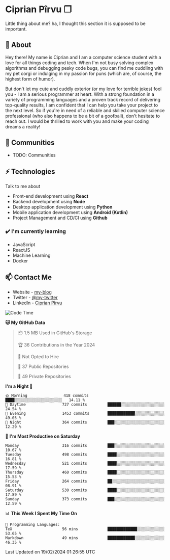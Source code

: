 # Ciprian Pîrvu ❐

Little thing about me? ha, I thought this section it is supposed to be important.

## 🧐 About

Hey there! My name is Ciprian and I am a computer science student with a love for all things coding and tech. When I'm not busy solving complex algorithms and debugging pesky code bugs, you can find me cuddling with my pet corgi or indulging in my passion for puns (which are, of course, the highest form of humor).

But don't let my cute and cuddly exterior (or my love for terrible jokes) fool you - I am a serious programmer at heart. With a strong foundation in a variety of programming languages and a proven track record of delivering top-quality results, I am confident that I can help you take your project to the next level. So if you're in need of a reliable and skilled computer science professional (who also happens to be a bit of a goofball), don't hesitate to reach out. I would be thrilled to work with you and make your coding dreams a reality!

## 👯 Communities

-   TODO: Communities

## ⚡ Technologies

Talk to me about

-   Front-end development using **React**
-   Backend development using **Node**
-   Desktop application development using **Python**
-   Mobile application development using **Android (Kotlin)**
-   Project Management and CD/CI using **Github**

### ✔️ I'm currently learning

-   JavaScript
-   ReactJS
-   Machine Learning
-   Docker

## 📫 Contact Me

-   Website - [my-blog]()
-   Twitter - [@my-twitter]()
-   LinkedIn - [Ciprian Pîrvu](https://www.linkedin.com/in/p%C3%AErvu-ciprian-cristian-4415991b1/)

<!--START_SECTION:waka-->
![Code Time](http://img.shields.io/badge/Code%20Time-1%2C968%20hrs%2035%20mins-blue)

**🐱 My GitHub Data** 

> 📦 1.5 MB Used in GitHub's Storage 
 > 
> 🏆 36 Contributions in the Year 2024
 > 
> 🚫 Not Opted to Hire
 > 
> 📜 37 Public Repositories 
 > 
> 🔑 49 Private Repositories 
 > 
**I'm a Night 🦉** 

```text
🌞 Morning                418 commits         ████░░░░░░░░░░░░░░░░░░░░░   14.11 % 
🌆 Daytime                727 commits         ██████░░░░░░░░░░░░░░░░░░░   24.54 % 
🌃 Evening                1453 commits        ████████████░░░░░░░░░░░░░   49.05 % 
🌙 Night                  364 commits         ███░░░░░░░░░░░░░░░░░░░░░░   12.29 % 
```
📅 **I'm Most Productive on Saturday** 

```text
Monday                   316 commits         ███░░░░░░░░░░░░░░░░░░░░░░   10.67 % 
Tuesday                  498 commits         ████░░░░░░░░░░░░░░░░░░░░░   16.81 % 
Wednesday                521 commits         ████░░░░░░░░░░░░░░░░░░░░░   17.59 % 
Thursday                 460 commits         ████░░░░░░░░░░░░░░░░░░░░░   15.53 % 
Friday                   264 commits         ██░░░░░░░░░░░░░░░░░░░░░░░   08.91 % 
Saturday                 530 commits         ████░░░░░░░░░░░░░░░░░░░░░   17.89 % 
Sunday                   373 commits         ███░░░░░░░░░░░░░░░░░░░░░░   12.59 % 
```


📊 **This Week I Spent My Time On** 

```text
💬 Programming Languages: 
TeX                      56 mins             █████████████░░░░░░░░░░░░   53.65 % 
Markdown                 49 mins             ████████████░░░░░░░░░░░░░   46.35 % 
```


 Last Updated on 19/02/2024 01:26:55 UTC
<!--END_SECTION:waka-->
